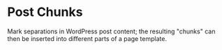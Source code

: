 # Post Chunks
Mark separations in WordPress post content; the resulting "chunks" can then be inserted into different parts of a page template.